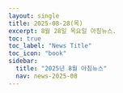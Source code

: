 ```yaml
---
layout: single
title: 2025-08-28(목)
excerpt: 8월 28일 목요일 아침뉴스.
toc: true
toc_label: "News Title"
toc_icon: "book"
sidebar:
  title: "2025년 8월 아침뉴스"
  nav: news-2025-08
---
```

